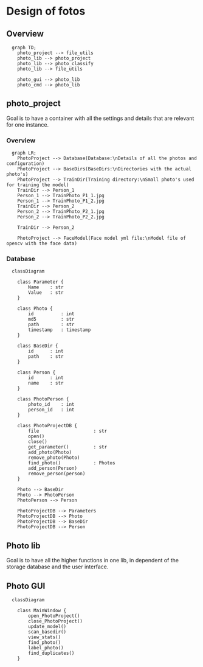 # Design of fotos

## Overview

```mermaid
  graph TD;
    photo_project --> file_utils
    photo_lib --> photo_project  
    photo_lib --> photo_classify
    photo_lib --> file_utils
    
    photo_gui --> photo_lib
    photo_cmd --> photo_lib

```

## photo_project

Goal is to have a container with all the settings and details that are relevant for one instance.

### Overview

```mermaid
  graph LR;
    PhotoProject --> Database(Database:\nDetails of all the photos and configuration)
    PhotoProject --> BaseDirs(BaseDirs:\nDirectories with the actual photo's)
    PhotoProject --> TrainDir(Training directory:\nSmall photo's used for training the model)
    TrainDir --> Person_1
    Person_1 --> TrainPhoto_P1_1.jpg
    Person_1 --> TrainPhoto_P1_2.jpg
    TrainDir --> Person_2
    Person_2 --> TrainPhoto_P2_1.jpg
    Person_2 --> TrainPhoto_P2_2.jpg

    TrainDir --> Person_2

    PhotoProject --> FaceModel(Face model yml file:\nModel file of opencv with the face data)
```

### Database

```mermaid
  classDiagram

    class Parameter {
        Name    : str
        Value   : str
    }

    class Photo {
        id          : int
        md5         : str
        path        : str
        timestamp   : timestamp
    }

    class BaseDir {
        id      : int
        path    : str
    }

    class Person {
        id      : int
        name    : str
    }

    class PhotoPerson {
        photo_id    : int
        person_id   : int
    }

    class PhotoProjectDB {
        file                    : str
        open()
        close()
        get_parameter()         : str 
        add_photo(Photo)
        remove_photo(Photo)
        find_photo()            : Photos
        add_person(Person)
        remove_person(person)
    }

    Photo --> BaseDir
    Photo --> PhotoPerson
    PhotoPerson --> Person

    PhotoProjectDB --> Parameters
    PhotoProjectDB --> Photo
    PhotoProjectDB --> BaseDir
    PhotoProjectDB --> Person

```

## Photo lib

Goal is to have all the higher functions in one lib, in dependent of the storage database and the user interface.



## Photo GUI

```mermaid
  classDiagram

    class MainWindow {
        open_PhotoProject()
        close_PhotoProject()
        update_model()
        scan_basedir()
        view_stats()
        find_photo()
        label_photo()
        find_duplicates()
    }
```
